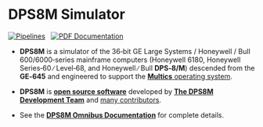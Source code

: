 <!-- vim: set nocp ft=markdown ts=2 sw=2 tw=79 cc=80 et nolist wrap lbr :-->
<!-- vim: set ruler hlsearch incsearch autoindent wildmenu wrapscan :-->
<!-- SPDX-License-Identifier: FSFAP -->
<!-- scspell-id: 234ac36d-f778-11ec-8863-80ee73e9b8e7 -->
<!-- Copyright (c) 2006-2022 The DPS8M Development Team
     Copying and distribution of this file, with or without modification,
     are permitted in any medium without royalty provided the copyright
     notice and this notice are preserved.  This file is offered "AS-IS",
     without any warranty. -->

# DPS8M Simulator

[![Pipelines](https://gitlab.com/dps8m/dps8m/badges/master/pipeline.svg?ignore_skipped=true)](https://gitlab.com/dps8m/dps8m/pipelines/latest/)
&nbsp;
[![PDF
Documentation](https://img.shields.io/badge/documentation-PDF-passing.svg)](https://dps8m.gitlab.io/dps8m/master/dps8m-omnibus.pdf)
&nbsp;

 - **DPS8M** is a simulator of the 36‑bit GE Large Systems / Honeywell /
   Bull 600/6000‑series mainframe computers (Honeywell 6180, Honeywell
   Series‑60 ∕ Level‑68, and Honeywell ∕ Bull **DPS‑8/M**) descended from
   the **GE‑645** and engineered to support the
   [**Multics** operating system](https://swenson.org/multics_wiki/).

 - **DPS8M** is [**open source software**](LICENSE.md) developed by
   [**The DPS8M Development Team**](https://dps8m.gitlab.io/dps8m/master/dps8m-omnibus.pdf#the-dps8m-development-team)
   and
   [many contributors](https://dps8m.gitlab.io/dps8m/master/dps8m-omnibus.pdf#dps8m-authors-and-contributors).

 - See the
   [**DPS8M Omnibus Documentation**](https://dps8m.gitlab.io/dps8m/master/dps8m-omnibus.pdf)
   for complete details.
